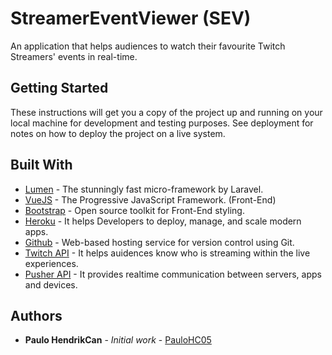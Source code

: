 # StreamerEventViewer (SEV)

An application that helps audiences to watch their favourite Twitch Streamers' events in real-time.

## Getting Started

These instructions will get you a copy of the project up and running on your local machine for development and testing purposes. See deployment for notes on how to deploy the project on a live system.

## Built With

* [Lumen](https://lumen.laravel.com/) - The stunningly fast micro-framework by Laravel.
* [VueJS](https://vuejs.org/) - The Progressive JavaScript Framework. (Front-End)
* [Bootstrap](https://getbootstrap.com/) - Open source toolkit for Front-End styling.
* [Heroku](https://www.heroku.com/) - It helps Developers to deploy, manage, and scale modern apps.
* [Github](https://github.com/) - Web-based hosting service for version control using Git.
* [Twitch API](https://dev.twitch.tv/) - It helps auidences know who is streaming within the live experiences.
* [Pusher API](https://pusher.com/) - It provides realtime communication between servers, apps and devices.

## Authors

* **Paulo HendrikCan** - *Initial work* - [PauloHC05](https://github.com/paulohc05)
